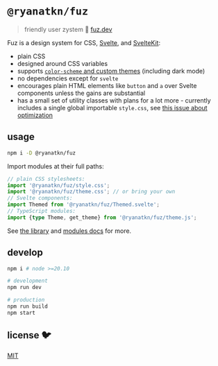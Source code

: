 # `@ryanatkn/fuz`

> friendly user zystem 🧶 [fuz.dev](https://www.fuz.dev/)

Fuz is a design system for CSS, <a href="https://svelte.dev/">Svelte</a>,
and <a href="https://kit.svelte.dev/">SvelteKit</a>:

- plain CSS
- designed around CSS variables
- supports [`color-scheme` and custom themes](https://www.fuz.dev/library/theme)
  (including dark mode)
- no dependencies except for `svelte`
- encourages plain HTML elements like `button` and `a` over Svelte components
  unless the gains are substantial
- has a small set of utility classes with plans for a lot more -
  currently includes a single global importable `style.css`,
  see [this issue about optimization](https://github.com/ryanatkn/fuz/issues/277)

## usage

```bash
npm i -D @ryanatkn/fuz
```

Import modules at their full paths:

```ts
// plain CSS stylesheets:
import '@ryanatkn/fuz/style.css';
import '@ryanatkn/fuz/theme.css'; // or bring your own
// Svelte components:
import Themed from '@ryanatkn/fuz/Themed.svelte';
// TypeScript modules:
import {type Theme, get_theme} from '@ryanatkn/fuz/theme.js';
```

See [the library](https://www.fuz.dev/library) and
[modules docs](https://www.fuz.dev/modules) for more.

## develop

```bash
npm i # node >=20.10

# development
npm run dev

# production
npm run build
npm start
```

## license 🐦

[MIT](LICENSE)
